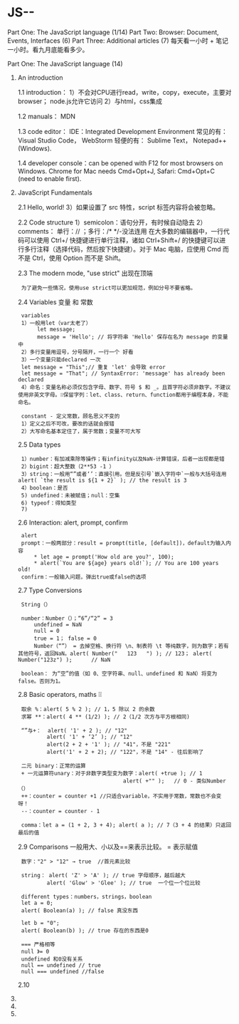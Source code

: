 # JS--

Part One: The JavaScript language (1/14)
Part Two: Browser: Document, Events, Interfaces (6)
Part Three: Additional articles (7)
每天看一小时 + 笔记一小时。看九月底能看多少。

Part One: The JavaScript language (14)

1. An introduction

    1.1 introduction：
        1）不会对CPU进行read，write，copy，execute，主要对browser； node.js允许它访问
        2）与html，css集成
        
    1.2 manuals： MDN
    
    1.3 code editor： IDE：Integrated Development Environment
        常见的有：Visual Studio Code， WebStorm 轻便的有：
Sublime Text， Notepad++ (Windows).

    1.4 developer console：can be opened with F12 for most browsers on Windows. Chrome for Mac needs Cmd+Opt+J, Safari: Cmd+Opt+C (need to enable first).

2. JavaScript Fundamentals

    2.1 Hello, world!  <script> tag
       1）自动插入html任何位置
       2）可接入外部资源 <script src="/js/script1.js"></script>
       3）如果设置了 src 特性，script 标签内容将会被忽略。
            <script src="file.js">
              alert(1); // 此内容会被忽略，因为设定了 src
            </script>

    2.2 Code structure
        1）semicolon：语句分开，有时候自动隐去
        2）comments： 单行：// ；多行：/*  */-没法连用
            在大多数的编辑器中，一行代码可以使用 Ctrl+/ 快捷键进行单行注释，诸如 Ctrl+Shift+/ 的快捷键可以进行多行注释（选择代码，然后按下快捷键）。对于 Mac 电脑，应使用 Cmd 而不是 Ctrl，使用 Option 而不是 Shift。
    
    2.3 The modern mode, "use strict" 出现在顶端
    
        为了避免一些情况，使用use strict可以更加规范，例如分号不要省略。
    
    2.4 Variables 变量 和 常数
    
        variables
        1）一般用let（var太老了）
             let message;
             message = 'Hello'; // 将字符串 'Hello' 保存在名为 message 的变量中
        2）多行变量用逗号，分号隔开，一行一个 好看
        3）一个变量只能declared 一次
        let message = "This";// 重复 'let' 会导致 error
        let message = "That"; // SyntaxError: 'message' has already been declared
        4）命名：变量名称必须仅包含字母、数字、符号 $ 和 _。且首字符必须非数字。不建议使用非英文字母。❕❕保留字列：let、class、return、function都用于编程本身，不能命名。
        
        constant - 定义常数，顾名思义不变的
        1）定义之后不可改，要改的话就会报错
        2）大写命名基本定住了，属于常数；变量不可大写
    
    2.5 Data types
    
        1）number：有加减乘除等操作；有infinity以及NaN-计算错误，后者一出现都是错
        2）bigint：超大整数（2**53 -1 ）
        3）string：一般用“”或者‘’：直接引用。但是反引号`嵌入字符中`一般与大括号连用alert( `the result is ${1 + 2}` ); // the result is 3 
        4）boolean：是否
        5) undefined：未被赋值；null：空集
        6) typeof：得知类型
        7)
    
    2.6 Interaction: alert, prompt, confirm
    
        alert
        prompt：一般两部分：result = prompt(title, [default])，default为输入内容
            * let age = prompt('How old are you?', 100);
            * alert(`You are ${age} years old!`); // You are 100 years old!
        confirm：一般输入问题，弹出true或false的选项
    
    2.7 Type Conversions
    
        String（）
        
        number：Number（）；“6”/“2” = 3
            undefined = NaN
            null = 0
            true = 1； false = 0
            Number（“”） = 去掉空格、换行符 \n、制表符 \t 等纯数字，则为数字；若有其他符号，返回NaN。alert( Number("   123   ") ); // 123； alert( Number("123z") );      // NaN
            
        boolean： 为“空”的值（如 0、空字符串、null、undefined 和 NaN）将变为 false。否则为1。
            
    2.8 Basic operators, maths ❕❕
        
        取余 %：alert( 5 % 2 ); // 1，5 除以 2 的余数
        求幂 **：alert( 4 ** (1/2) ); // 2（1/2 次方与平方根相同)
        
        “”与+：  alert( '1' + 2 ); // "12"
                alert( '1' + ‘2’ ); // "12"
                alert(2 + 2 + '1' ); // "41"，不是 "221"
                alert('1' + 2 + 2); // "122"，不是 "14" - 往后影响了
        
        二元 binary：正常的运算
        + 一元运算符unary：对于非数字类型变为数字：alert( +true ); // 1
                                        alert( +"" );   // 0 - 类似Number（）
        ++：counter = counter +1 //只适合variable，不实用于常数，常数也不会变呀！
        --：counter = counter - 1 
        
        comma：let a = (1 + 2, 3 + 4); alert( a ); // 7（3 + 4 的结果）只返回最后的值
        
    2.9 Comparisons 一般用大、小以及==来表示比较。 = 表示赋值
    
        数字："2" > "12" → true  //首元素比较
        
        string： alert( 'Z' > 'A' ); // true 字母顺序，越后越大
                alert( 'Glow' > 'Glee' ); // true  一个位一个位比较
       
        different types：numbers，strings，boolean
        let a = 0;
        alert( Boolean(a) ); // false 真没东西

        let b = "0";
        alert( Boolean(b) ); // true 存在的东西是0
        
        === 严格相等
        null 》= 0
        undefined 和0没有关系
        null == undefined // true
        null === undefined //false
    
    2.10 
    
3. 

4. 

5. 
